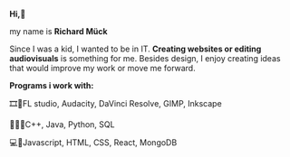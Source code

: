 **Hi,👋**

my name is **Richard Mück**

Since I was a kid, I wanted to be in IT. **Creating websites or editing audiovisuals** is something for me. 
Besides design, I enjoy creating ideas that would improve my work or move me forward.

**Programs i work with:**

🎞️🎥FL studio, Audacity, DaVinci Resolve, GIMP, Inkscape

🧑‍💻👅C++, Java, Python, SQL

💻📃Javascript, HTML, CSS, React, MongoDB
